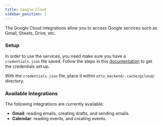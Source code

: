 ```yaml
---
title: Google Cloud
sidebar_position: 1
---
```


The Google Cloud integrations allow you to access Google services such as Gmail, Sheets, Drive, etc.

### Setup

In order to use the services, you need make sure you have a `credentials.json` file saved. Follow
the steps in this [documentation](https://developers.google.com/gmail/api/quickstart/python#authorize_credentials_for_a_desktop_application) 
to get the credentials set up.

With the `credentials.json` file, place it within `otto_backend/.cache/gcloud/` directory.

### Available Integrations

The following integrations are currently available:
- **Gmail**: reading emails, creating drafts, and sending emails.
- **Calendar**: reading events, and creating events.